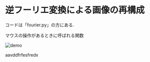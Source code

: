 # 逆フーリエ変換による画像の再構成

コードは「fourier.py」の方にある.

マウスの操作があるときに呼ばれる関数

![demo](https://raw.github.com/wiki/oki-tomohiro/totennis/totennis.wiki/images/fourier.gif)

aavddfrfesfredx